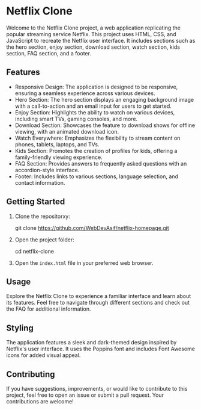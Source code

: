 # Netflix Clone

Welcome to the Netflix Clone project, a web application replicating the popular streaming service Netflix. This project uses HTML, CSS, and JavaScript to recreate the Netflix user interface. It includes sections such as the hero section, enjoy section, download section, watch section, kids section, FAQ section, and a footer.

## Features

- Responsive Design: The application is designed to be responsive, ensuring a seamless experience across various devices.
- Hero Section: The hero section displays an engaging background image with a call-to-action and an email input for users to get started.
- Enjoy Section: Highlights the ability to watch on various devices, including smart TVs, gaming consoles, and more.
- Download Section: Showcases the feature to download shows for offline viewing, with an animated download icon.
- Watch Everywhere: Emphasizes the flexibility to stream content on phones, tablets, laptops, and TVs.
- Kids Section: Promotes the creation of profiles for kids, offering a family-friendly viewing experience.
- FAQ Section: Provides answers to frequently asked questions with an accordion-style interface.
- Footer: Includes links to various sections, language selection, and contact information.

## Getting Started

1. Clone the repositorxy:

   git clone https://github.com/WebDevAsif/netflix-homepage.git

2. Open the project folder:

   cd netflix-clone

3. Open the `index.html` file in your preferred web browser.

## Usage

Explore the Netflix Clone to experience a familiar interface and learn about its features. Feel free to navigate through different sections and check out the FAQ for additional information.

## Styling

The application features a sleek and dark-themed design inspired by Netflix's user interface. It uses the Poppins font and includes Font Awesome icons for added visual appeal.

## Contributing

If you have suggestions, improvements, or would like to contribute to this project, feel free to open an issue or submit a pull request. Your contributions are welcome!
